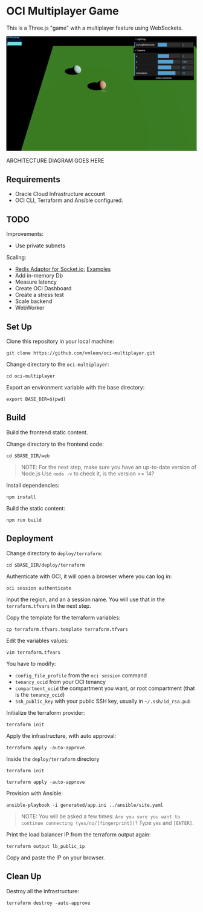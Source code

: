# OCI Multiplayer Game

This is a Three.js "game" with a multiplayer feature using WebSockets.

![Screenshot](images/screenshot.png)

ARCHITECTURE DIAGRAM GOES HERE

## Requirements

- Oracle Cloud Infrastructure account
- OCI CLI, Terraform and Ansible configured.

## TODO

Improvements:
- Use private subnets

Scaling:
- [Redis Adaptor for Socket.io](https://socket.io/docs/v4/redis-adapter/); [Examples](https://github.com/socketio/socket.io/tree/master/examples)
- Add in-memory Db
- Measure latency
- Create OCI Dashboard
- Create a stress test
- Scale backend
- WebWorker

## Set Up

Clone this repository in your local machine:
```
git clone https://github.com/vmleon/oci-multiplayer.git
```

Change directory to the `oci-multiplayer`:
```
cd oci-multiplayer
```

Export an environment variable with the base directory:
```
export BASE_DIR=$(pwd)
```

## Build

Build the frontend static content.

Change directory to the frontend code:
```
cd $BASE_DIR/web
```

> NOTE: For the next step, make sure you have an up-to-date version of Node.js
> Use `node -v` to check it, is the version >= 14?

Install dependencies:
```
npm install
```

Build the static content:
```
npm run build
```

## Deployment

Change directory to `deploy/terraform`:
```
cd $BASE_DIR/deploy/terraform
```

Authenticate with OCI, it will open a browser where you can log in:
```
oci session authenticate
```

Input the region, and an a session name. You will use that in the `terraform.tfvars` in the next step.

Copy the template for the terraform variables:
```
cp terraform.tfvars.template terraform.tfvars
```

Edit the variables values:
```
vim terraform.tfvars
```

You have to modify:
- `config_file_profile` from the `oci session` command
- `tenancy_ocid` from your OCI tenancy
- `compartment_ocid` the compartment you want, or root compartment (that is the `tenancy_ocid`)
- `ssh_public_key` with your public SSH key, usually in `~/.ssh/id_rsa.pub`

Initialize the terraform provider:
```
terraform init
```

Apply the infrastructure, with auto approval:
```
terraform apply -auto-approve
```


Inside the `deploy/terraform` directory

```
terraform init
```

```
terraform apply -auto-approve
```

Provision with Ansible:
```
ansible-playbook -i generated/app.ini ../ansible/site.yaml
```

> NOTE: You will be asked a few times:
> `Are you sure you want to continue connecting (yes/no/[fingerprint])?`
> Type `yes` and `[ENTER]`.

Print the load balancer IP from the terraform output again:
```
terraform output lb_public_ip
```

Copy and paste the IP on your browser.

## Clean Up

Destroy all the infrastructure:
```
terraform destroy -auto-approve
```